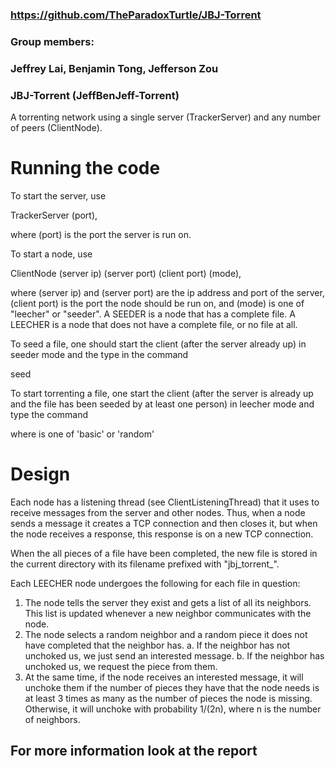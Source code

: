 ### https://github.com/TheParadoxTurtle/JBJ-Torrent
### Group members:
### Jeffrey Lai, Benjamin Tong, Jefferson Zou
###
### JBJ-Torrent (JeffBenJeff-Torrent)

A torrenting network using a single server (TrackerServer) and any number of peers (ClientNode).

# Running the code 

To start the server, use

TrackerServer (port),

where (port) is the port the server is run on.

To start a node, use

ClientNode (server ip) (server port) (client port) (mode),

where (server ip) and (server port) are the ip address and port of the server, 
(client port) is the port the node should be run on, 
and (mode) is one of "leecher" or "seeder". 
A SEEDER is a node that has a complete file.
A LEECHER is a node that does not have a complete file, or no file at all.

To seed a file, one should start the client (after the server already up) in seeder mode and the type in the command 

seed <filename>

To start torrenting a file, one start the client (after the server is already up and the file has been seeded by at least one person) in leecher mode and type the command

<strategy> <filename>

where <strategy> is one of 'basic' or 'random'

# Design

Each node has a listening thread (see ClientListeningThread) that it uses to
receive messages from the server and other nodes. Thus, when a node sends a message
it creates a TCP connection and then closes it, but when the node receives
a response, this response is on a new TCP connection.

When the all pieces of a file have been completed, the new file is stored in the
current directory with its filename prefixed with "jbj_torrent_".

Each LEECHER node undergoes the following for each file in question:
1. The node tells the server they exist and gets a list of all its neighbors. 
This list is updated whenever a new neighbor communicates with the node.
2. The node selects a random neighbor and a random piece it does not have
completed that the neighbor has. 
	a. If the neighbor has not unchoked us, we just send an interested message.
	b. If the neighbor has unchoked us, we request the piece from them.
3. At the same time, if the node receives an interested message, it will unchoke
them if the number of pieces they have that the node needs is at least 3 times
as many as the number of pieces the node is missing. Otherwise, it will unchoke
with probability 1/(2n), where n is the number of neighbors.

## For more information look at the report
